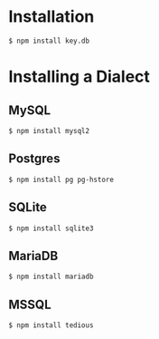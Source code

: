 # Installation

```console
$ npm install key.db
```

# Installing a Dialect

## MySQL

```console
$ npm install mysql2
```

## Postgres

```console
$ npm install pg pg-hstore
```

## SQLite

```console
$ npm install sqlite3
```

## MariaDB

```console
$ npm install mariadb
```

## MSSQL

```console
$ npm install tedious
```